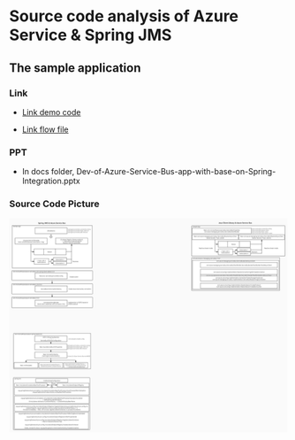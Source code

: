 # Source code analysis of Azure Service & Spring JMS

## The sample application

### Link
* <a href="https://github.com/Azure/azure-sdk-for-java/tree/master/sdk/spring/azure-spring-boot-samples/azure-spring-boot-sample-servicebus-jms-queue">Link demo code</a>


* <a href="https://www.processon.com/view/link/5eea35f87d9c0844202034c6">Link flow file</a>

### PPT

* In docs folder, Dev-of-Azure-Service-Bus-app-with-base-on-Spring-Integration.pptx

### Source Code Picture
![avator](./pic/Source-code-analysis-of-Azure-Service-&-Spring-JMS.jpg)

